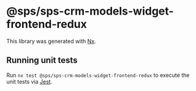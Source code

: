 # @sps/sps-crm-models-widget-frontend-redux

This library was generated with [Nx](https://nx.dev).

## Running unit tests

Run `nx test @sps/sps-crm-models-widget-frontend-redux` to execute the unit tests via [Jest](https://jestjs.io).
